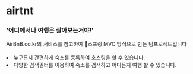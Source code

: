 # airtnt
<h3>'어디에서나 여행은 살아보는거야!'</h3>
AirBnB.co.kr의 서비스를 참고하여 🍃스프링 MVC 방식으로 만든 팀프로젝트입니다 <br><br>
<li>누구든지 간편하게 숙소를 등록하여 호스팅을 할 수 있습니다.
<li>다양한 검색필터를 이용하여 숙소를 검색하고 어디든지 여행 할 수 있습니다.

